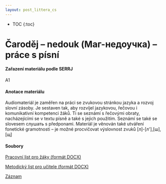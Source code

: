 ```yaml
---
layout: post_littera_cs
---
```

* TOC
{:toc}

# Čaroděj – nedouk (Маг-недоучка) – práce s písní

#### Zařazení materiálu podle SERRJ

A1

#### Anotace materiálu

Audiomateriál je zaměřen na práci se zvukovou stránkou jazyka a rozvoj slovní zásoby. Je sestaven tak, aby rozvíjel jazykovou, řečovou i komunikativní kompetenci žáků. Ti se seznámí s řečovými obraty, nacházejícími se v textu písně a také s jejich použitím. Seznámí se také se slovesem слушать s předponami. Materiál je věnován také utváření fonetické gramotnosti – je možné procvičovat výslovnost zvuků [л]-[л'],[ш],[щ]

#### Soubory

[Pracovní list pro žáky (formát DOCX)](/cs/littera/rustina/materialy/zaci/poslech/51_Mag_nedoucka_Z_A1.docx) 

[Metodický list pro učitele (formát DOCX)](/cs/littera/rustina/materialy/metodika/51_Mag_nedoucka_metodika.docx)

[Záznam](https://www.youtube.com/embed/n7nPgnA5VOM?autoplay=1)